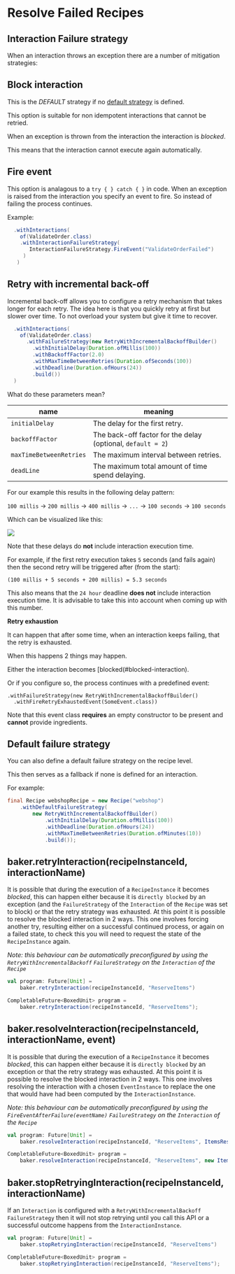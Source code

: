 # Resolve Failed Recipes

## Interaction Failure strategy

When an interaction throws an exception there are a number of mitigation strategies:

## Block interaction

This is the *DEFAULT* strategy if no [default strategy](#default-failure-strategy) is defined.

This option is suitable for non idempotent interactions that cannot be retried.

When an exception is thrown from the interaction the interaction is *blocked*.

This means that the interaction cannot execute again automatically.

## Fire event

This option is analagous to a `try { } catch { }` in code. When an exception is raised from the interaction you specify an
event to fire. So instead of failing the process continues.

Example:

``` java
  .withInteractions(
    of(ValidateOrder.class)
    .withInteractionFailureStrategy(
       InteractionFailureStrategy.FireEvent("ValidateOrderFailed")
     )
   )
```

## Retry with incremental back-off

Incremental back-off allows you to configure a retry mechanism that takes longer for each retry.
The idea here is that you quickly retry at first but slower over time. To not overload your system but give it time to recover.

``` java
  .withInteractions(
    of(ValidateOrder.class)
      .withFailureStrategy(new RetryWithIncrementalBackoffBuilder()
        .withInitialDelay(Duration.ofMillis(100))
        .withBackoffFactor(2.0)
        .withMaxTimeBetweenRetries(Duration.ofSeconds(100))
        .withDeadline(Duration.ofHours(24))
        .build())
  )
```

What do these parameters mean?

| name | meaning |
| --- | --- |
| `initialDelay` | The delay for the first retry. |
| `backoffFactor` | The back-off factor for the delay (optional, `default = 2`) |
| `maxTimeBetweenRetries` | The maximum interval between retries. |
| `deadLine` | The maximum total amount of time spend delaying. |

For our example this results in the following delay pattern:

`100 millis` -> `200 millis` -> `400 millis` -> `...` ->  `100 seconds` -> `100 seconds`

Which can be visualized like this:

![](/images/incremental-backoff.png)

Note that these delays do **not** include interaction execution time.

For example, if the first retry execution takes `5` seconds (and fails again) then the second retry will
be triggered after (from the start):

`(100 millis + 5 seconds + 200 millis) = 5.3 seconds`

This also means that the `24 hour` deadline **does not** include interaction execution time. It is advisable to take this
into account when coming up with this number.

**Retry exhaustion**

It can happen that after some time, when an interaction keeps failing, that the retry is exhausted.

When this happens 2 things may happen.

Either the interaction becomes [blocked(#blocked-interaction).

Or if you configure so, the process continues with a predefined event:

```
.withFailureStrategy(new RetryWithIncrementalBackoffBuilder()
  .withFireRetryExhaustedEvent(SomeEvent.class))

```

Note that this event class **requires** an empty constructor to be present and **cannot** provide ingredients.

## Default failure strategy

You can also define a default failure strategy on the recipe level.

This then serves as a fallback if none is defined for an interaction.

For example:

``` java
final Recipe webshopRecipe = new Recipe("webshop")
    .withDefaultFailureStrategy(
        new RetryWithIncrementalBackoffBuilder()
            .withInitialDelay(Duration.ofMillis(100))
            .withDeadline(Duration.ofHours(24))
            .withMaxTimeBetweenRetries(Duration.ofMinutes(10))
            .build());
```



## baker.retryInteraction(recipeInstanceId, interactionName)

It is possible that during the execution of a `RecipeInstance` it becomes *blocked*, this can happen either because it 
is `directly blocked` by an exception (and the `FailureStrategy` of the `Interaction` of the `Recipe` was set to block) 
or that the retry strategy was exhausted. At this point it is possible to resolve the blocked interaction in 2 ways. 
This one involves forcing another try, resulting either on a successful continued process, or again on a failed state, 
to check this you will need to request the state of the `RecipeInstance` again.

_Note: this behaviour can be automatically preconfigured by using the `RetryWithIncrementalBackoff` `FailureStrategy`
on the `Interaction` of the `Recipe`_

``` scala tab="Scala"
val program: Future[Unit] = 
    baker.retryInteraction(recipeInstanceId, "ReserveItems")
```

``` java tab="Java"
CompletableFuture<BoxedUnit> program = 
    baker.retryInteraction(recipeInstanceId, "ReserveItems");
```

## baker.resolveInteraction(recipeInstanceId, interactionName, event)

It is possible that during the execution of a `RecipeInstance` it becomes *blocked*, this can happen either because it 
is `directly blocked` by an exception or that the retry strategy was exhausted. At this point it is possible to resolve 
the blocked interaction in 2 ways. This one involves resolving the interaction with a chosen `EventInstance` to replace
the one that would have had been computed by the `InteractionInstance`.

_Note: this behaviour can be automatically preconfigured by using the `FireEventAfterFailure(eventName)` `FailureStrategy`
on the `Interaction` of the `Recipe`_

``` scala tab="Scala"
val program: Future[Unit] = 
    baker.resolveInteraction(recipeInstanceId, "ReserveItems", ItemsReserved(List("item1")))
```

``` java tab="Java"
CompletableFuture<BoxedUnit> program = 
    baker.resolveInteraction(recipeInstanceId, "ReserveItems", new ItemsReserved(List("item1")));
```

## baker.stopRetryingInteraction(recipeInstanceId, interactionName)

If an `Interaction` is configured with a `RetryWithIncrementalBackoff` `FailureStrategy` then it will not stop retrying 
until you call this API or a successful outcome happens from the `InteractionInstance`.

``` scala tab="Scala"
val program: Future[Unit] = 
    baker.stopRetryingInteraction(recipeInstanceId, "ReserveItems")
```

``` java tab="Java"
CompletableFuture<BoxedUnit> program = 
    baker.stopRetryingInteraction(recipeInstanceId, "ReserveItems");
```
